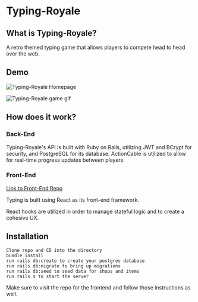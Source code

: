 # Typing-Royale

## What is Typing-Royale?
A retro themed typing game that allows players to compete head to head over the web.


## Demo
![Typing-Royale Homepage](https://i.imgur.com/rdIjlOS.png)

![Typing-Royale game gif](https://i.imgur.com/eEvdXsb.gif)


## How does it work?

### Back-End

Typing-Royale's API is built with Ruby on Rails, utilizing JWT and BCrypt for security, and PostgreSQL for its database. ActionCable is utilized to allow for real-time progress updates between players.

### Front-End

[Link to Front-End Repo](https://github.com/wukrit/typing-royale-frontend)

Typing is built using React as its front-end framework.

React hooks are utilized in order to manage stateful logic and to create a cohesive UX.

## Installation

    Clone repo and CD into the directory
    bundle install
    run rails db:create to create your postgres database
    run rails db:migrate to bring up migrations
    run rails db:seed to seed data for shops and items
    run rails s to start the server

Make sure to visit the repo for the frontend and follow those instructions as well.
